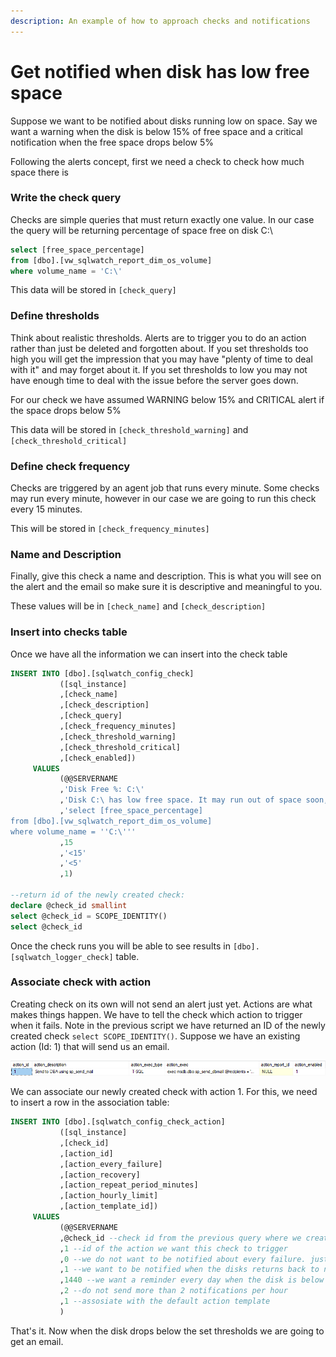 ```yaml
---
description: An example of how to approach checks and notifications
---
```


# Get notified when disk has low free space

Suppose we want to be notified about disks running low on space. Say we want a warning when the disk is below 15% of free space and a critical notification when the free space drops below 5%

Following the alerts concept, first we need a check to check how much space there is

### Write the check query

Checks are simple queries that must return exactly one value. In our case the query will be returning percentage of space free on disk C:\ 

```sql
select [free_space_percentage]
from [dbo].[vw_sqlwatch_report_dim_os_volume]
where volume_name = 'C:\'
```

This data will be stored in `[check_query]`

### Define thresholds 

Think about realistic thresholds. Alerts are to trigger you to do an action rather than just be deleted and forgotten about. If you set thresholds too high you will get the impression that you may have "plenty of time to deal with it" and may forget about it. If you set thresholds to low you may not have enough time to deal with the issue before the server goes down.

For our check we have assumed WARNING below 15% and CRITICAL alert if the space drops below 5%

This data will be stored in `[check_threshold_warning]` and `[check_threshold_critical]`

### Define check frequency 

Checks are triggered by an agent job that runs every minute. Some checks may run every minute, however in our case we are going to run this check every 15 minutes.

This will be stored in `[check_frequency_minutes]`

### Name and Description

Finally, give this check a name and description. This is what you will see on the alert and the email so make sure it is descriptive and meaningful to you.

These values will be in `[check_name]` and `[check_description]` 

### Insert into checks table 

Once we have all the information we can insert into the check table

```sql
INSERT INTO [dbo].[sqlwatch_config_check]
           ([sql_instance]
           ,[check_name]
           ,[check_description]
           ,[check_query]
           ,[check_frequency_minutes]
           ,[check_threshold_warning]
           ,[check_threshold_critical]
           ,[check_enabled])
     VALUES
           (@@SERVERNAME
           ,'Disk Free %: C:\'
           ,'Disk C:\ has low free space. It may run out of space soon, depending on the growth.'
           ,'select [free_space_percentage]
from [dbo].[vw_sqlwatch_report_dim_os_volume]
where volume_name = ''C:\'''
           ,15
           ,'<15'
           ,'<5'
           ,1)
           
--return id of the newly created check:
declare @check_id smallint
select @check_id = SCOPE_IDENTITY()
select @check_id
```

Once the check runs you will be able to see results in `[dbo].[sqlwatch_logger_check]` table.

### Associate check with action

Creating check on its own will not send an alert just yet. Actions are what makes things happen. We have to tell the check which action to trigger when it fails. Note in the previous script we have returned an ID of the newly created check `select SCOPE_IDENTITY()`. Suppose we have an existing action \(Id: 1\) that will send us an email. 

![](../../.gitbook/assets/image%20%2854%29.png)

We can associate our newly created check with action 1. For this, we need to insert a row in the association table: 

```sql
INSERT INTO [dbo].[sqlwatch_config_check_action]
           ([sql_instance]
           ,[check_id]
           ,[action_id]
           ,[action_every_failure]
           ,[action_recovery]
           ,[action_repeat_period_minutes]
           ,[action_hourly_limit]
           ,[action_template_id])
     VALUES
           (@@SERVERNAME
           ,@check_id --check id from the previous query where we created a new check
           ,1 --id of the action we want this check to trigger
           ,0 --we do not want to be notified about every failure. just the first occurence
           ,1 --we want to be notified when the disks returns back to normal
           ,1440 --we want a reminder every day when the disk is below threshold
           ,2 --do not send more than 2 notifications per hour
           ,1 --assosiate with the default action template
		   )
```

That's it. Now when the disk drops below the set thresholds we are going to get an email.

